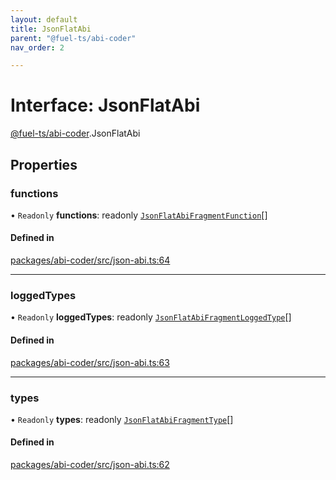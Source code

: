 ```yaml
---
layout: default
title: JsonFlatAbi
parent: "@fuel-ts/abi-coder"
nav_order: 2

---
```


# Interface: JsonFlatAbi

[@fuel-ts/abi-coder](../index.md).JsonFlatAbi

## Properties

### functions

• `Readonly` **functions**: readonly [`JsonFlatAbiFragmentFunction`](JsonFlatAbiFragmentFunction.md)[]

#### Defined in

[packages/abi-coder/src/json-abi.ts:64](https://github.com/FuelLabs/fuels-ts/blob/master/packages/abi-coder/src/json-abi.ts#L64)

___

### loggedTypes

• `Readonly` **loggedTypes**: readonly [`JsonFlatAbiFragmentLoggedType`](JsonFlatAbiFragmentLoggedType.md)[]

#### Defined in

[packages/abi-coder/src/json-abi.ts:63](https://github.com/FuelLabs/fuels-ts/blob/master/packages/abi-coder/src/json-abi.ts#L63)

___

### types

• `Readonly` **types**: readonly [`JsonFlatAbiFragmentType`](JsonFlatAbiFragmentType.md)[]

#### Defined in

[packages/abi-coder/src/json-abi.ts:62](https://github.com/FuelLabs/fuels-ts/blob/master/packages/abi-coder/src/json-abi.ts#L62)
